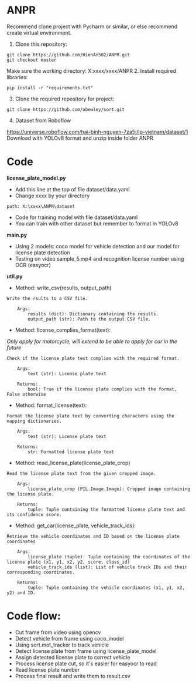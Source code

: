 # ANPR
Recommend clone project with Pycharm or similar, 
or else recommend create virtual environment.
1. Clone this repository:
```commandline
git clone https://github.com/HienAn502/ANPR.git
git checkout master 
```
Make sure the working directory: X:xxxx/xxxx/ANPR
2. Install required libraries:
```commandline
pip install -r "requirements.txt" 
```
3. Clone the required repository for project:
```commandline
git clone https://github.com/abewley/sort.git
```
4. Dataset from Roboflow

https://universe.roboflow.com/hai-binh-nguyen-7za5j/lp-vietnam/dataset/1
Download with YOLOv8 format and unzip inside folder ANPR

# Code

**license_plate_model.py**

- Add this line at the top of file dataset/data.yaml
- Change xxxx by your directory

```commandline
path: X:\xxxx\ANPR\dataset
```
- Code for training model with file dataset/data.yaml
- You can train with other dataset but remember to format in YOLOv8

**main.py**

- Using 2 models: coco model for vehicle detection and our model for license plate detection
- Testing on video sample_5.mp4 and recognition license number using OCR (easyocr)

**util.py**

- Method: write_csv(results, output_path)
```text
Write the rsults to a CSV file.

    Args:
        results (dict): Dictionary containing the results.
        output_path (str): Path to the output CSV file.
```
- Method: license_complies_format(text):

*Only apply for motorcycle, will extend to be able to apply for car in the future*
```text
Check if the license plate text complies with the required format.

    Args:
        text (str): License plate text

    Returns:
        bool: True if the license plate complies with the format, False otherwise
```
- Method: format_license(text):
```text
Format the license plate text by converting characters using the mapping dictionaries.

    Args:
        text (str): License plate text

    Returns:
        str: Formatted license plate text
```
- Method: read_license_plate(license_plate_crop)
```text
Read the license plate text from the given cropped image.

    Args:
        license_plate_crop (PIL.Image.Image): Cropped image containing the license plate.

    Returns:
        tuple: Tuple containing the formatted license plate text and its confidence score.
```
- Method: get_car(license_plate, vehicle_track_ids):
```text
Retrieve the vehicle coordinates and ID based on the license plate coordinates

    Args:
        license_plate (tuple): Tuple containing the coordinates of the license plate (x1, y1, x2, y2, score, class_id)
        vehicle_track_ids (list): List of vehicle track IDs and their corresponding coordinates.

    Returns:
        tuple: Tuple containing the vehicle coordinates (x1, y1, x2, y2) and ID.
```
# Code flow:

- Cut frame from video using opencv
- Detect vehicle from frame using coco_model
- Using sort.mot_tracker to track vehicle
- Detect license plate from frame using license_plate_model
- Assign detected license plate to correct vehicle
- Process license plate cut, so it's easier for easyocr to read
- Read license plate number
- Process final result and write them to result.csv
